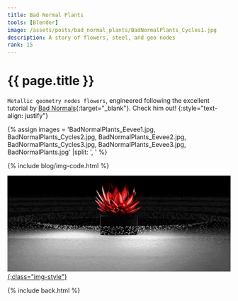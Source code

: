 ```yaml
---
title: Bad Normal Plants
tools: [Blender]
image: /assets/posts/bad_normal_plants/BadNormalPlants_Cycles1.jpg
description: A story of flowers, steel, and geo nodes
rank: 15
---
```


# {{ page.title }}
<code>Metallic geometry nodes flowers</code>, engineered following the excellent tutorial by [Bad Normals](https://www.youtube.com/c/BadNormals){:target="_blank"}. Check him out!
{:style="text-align: justify"}

{% assign images = 'BadNormalPlants_Eevee1.jpg, BadNormalPlants_Cycles2.jpg, BadNormalPlants_Eevee2.jpg, BadNormalPlants_Cycles3.jpg, BadNormalPlants_Eevee3.jpg, BadNormalPlants.jpg'  |split: ', ' %}

{% include blog/img-code.html %}

<!-- todo : make template for image with unrelated link (instead of img with same compressed img)  -->
<a href="https://youtu.be/o3NMBlE9LqQ" target="_blank" style="display:block"> ![BadNormalPlants](/assets/posts/bad_normal_plants/BadNormalPlants.gif){:class="img-style"} </a>

{% include back.html %}
